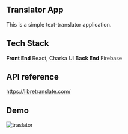 ## Translator App

This is a simple text-translator application.

## Tech Stack

**Front End** React, Charka UI
**Back End** Firebase

## API reference
https://libretranslate.com/

## Demo
![traslator](https://user-images.githubusercontent.com/57653030/155276785-2fa240d6-7250-4c2e-a911-9e89b2664b01.gif)
